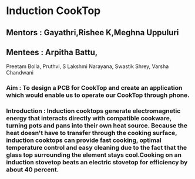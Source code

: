 # Induction CookTop
## Mentors : Gayathri,Rishee K,Meghna Uppuluri
## Mentees : Arpitha Battu, 
Preetam Bolla,
Pruthvi, S Lakshmi Narayana, Swastik Shrey, Varsha Chandwani
### Aim : To design a PCB for CookTop and create an application which would enable us to operate our CookTop through phone.
### Introduction : Induction cooktops generate electromagnetic energy that interacts directly with compatible cookware, turning pots and pans into their own heat source. Because the heat doesn't have to transfer through the cooking surface, induction cooktops can provide fast cooking, optimal temperature control and easy cleaning due to the fact that the glass top surrounding the element stays cool.Cooking on an induction stovetop beats an electric stovetop for efficiency by about 40 percent.

###       

